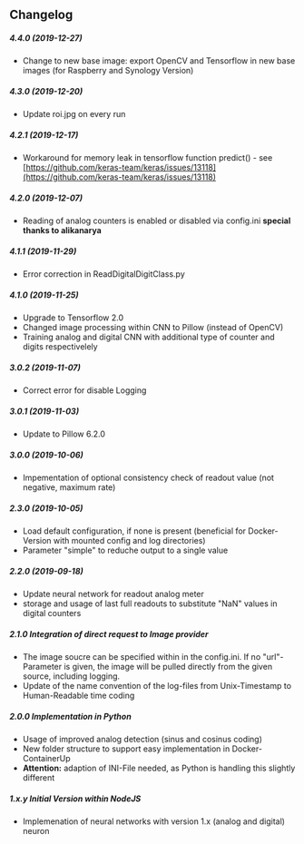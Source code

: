## Changelog
##### 4.4.0 (2019-12-27)
* Change to new base image: export OpenCV and Tensorflow in new base images (for Raspberry and Synology Version)
##### 4.3.0 (2019-12-20)
* Update roi.jpg on every run
##### 4.2.1 (2019-12-17)
* Workaround for memory leak in tensorflow function predict() - see [https://github.com/keras-team/keras/issues/13118](https://github.com/keras-team/keras/issues/13118)
##### 4.2.0 (2019-12-07)
* Reading of analog counters is enabled or disabled via config.ini **special thanks to alikanarya**
##### 4.1.1 (2019-11-29)
* Error correction in ReadDigitalDigitClass.py
##### 4.1.0 (2019-11-25)
* Upgrade to Tensorflow 2.0
* Changed image processing within CNN to Pillow (instead of OpenCV)
* Training analog and digital CNN with additional type of counter and digits respectivelely
##### 3.0.2 (2019-11-07)
* Correct error for disable Logging
##### 3.0.1 (2019-11-03)
* Update to Pillow 6.2.0
##### 3.0.0 (2019-10-06)
* Impementation of optional consistency check of readout value (not negative, maximum rate)
##### 2.3.0 (2019-10-05)
* Load default configuration, if none is present (beneficial for Docker-Version with mounted config and log directories)
* Parameter "simple" to reduche output to a single value
##### 2.2.0 (2019-09-18)
* Update neural network for readout analog meter
* storage and usage of last full readouts to substitute "NaN" values in digital counters
##### 2.1.0 Integration of direct request to Image provider
* The image soucre can be specified within in the config.ini. If no "url"-Parameter is given, the image will be pulled directly from the given source, including logging.
* Update of the name convention of the log-files from Unix-Timestamp to Human-Readable time coding
##### 2.0.0 Implementation in Python
* Usage of improved analog detection (sinus and cosinus coding)
* New folder structure to support easy implementation in Docker-ContainerUp
* **Attention:** adaption of INI-File needed, as Python is handling this slightly different 
##### 1.x.y Initial Version within NodeJS
* Implemenation of neural networks with version 1.x (analog and digital)
neuron